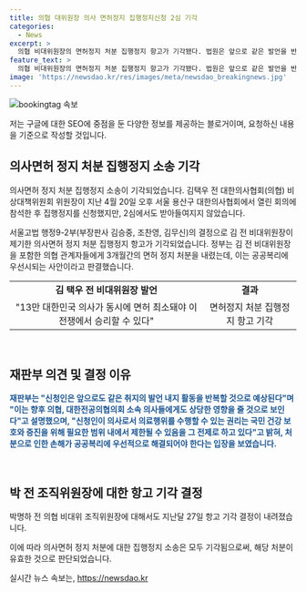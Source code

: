```yaml
---
title: 의협 대위원장 의사 면허정지 집행정지신청 2심 기각
categories:
  - News
excerpt: >
  의협 비대위원장의 면허정지 처분 집행정지 항고가 기각됐다. 법원은 앞으로 같은 발언을 반복할 것으로 예상하며 공공복리를 우선시킨다고 밝혔다. 의협은 면허정지 처분을 받아들일 수 없다며 소송을 제기했지만 기각됐다. 해당 처분으로 인한 손해가 공공복리에 우선하지 않는다는 것이 재판부의 판단이다. (150자)
feature_text: >
  의협 비대위원장의 면허정지 처분 집행정지 항고가 기각됐다. 법원은 앞으로 같은 발언을 반복할 것으로 예상하며 공공복리를 우선시킨다고 밝혔다. 의협은 면허정지 처분을 받아들일 수 없다며 소송을 제기했지만 기각됐다. 해당 처분으로 인한 손해가 공공복리에 우선하지 않는다는 것이 재판부의 판단이다. (150자)
image: 'https://newsdao.kr/res/images/meta/newsdao_breakingnews.jpg'
---
```


<p><img src="https://newsdao.kr/res/images/meta/newsdao_breakingnews.jpg" alt="bookingtag 속보" /></p>

<p>저는 구글에 대한 SEO에 중점을 둔 다양한 정보를 제공하는 블로거이며, 요청하신 내용을 기준으로 작성할 것입니다.</p>

<h2 data-ke-size="size26">의사면허 정지 처분 집행정지 소송 기각</h2>

<p>의사면허 정지 처분 집행정지 소송이 기각되었습니다. 김택우 전 대한의사협회(의협) 비상대책위원회 위원장이 지난 4월 20일 오후 서울 용산구 대한의사협회에서 열린 회의에 참석한 후 집행정지를 신청했지만, 2심에서도 받아들여지지 않았습니다.</p>

<p data-ke-size="size16">서울고법 행정9-2부(부장판사 김승중, 조찬영, 김무신)의 결정으로 김 전 비대위원장이 제기한 의사면허 정지 처분 집행정지 항고가 기각되었습니다. 정부는 김 전 비대위원장을 포함한 의협 관계자들에게 3개월간의 면허 정지 처분을 내렸는데, 이는 공공복리에 우선시되는 사안이라고 판결했습니다.</p>

<table>
  <tr>
    <td style="text-align: center; height: 17px;"><b>김 택우 전 비대위원장 발언</b></td>
    <td style="text-align: center; height: 17px;"><b>결과</b></td>
  </tr>
  <tr>
    <td style="text-align: center; height: 17px;">"13만 대한민국 의사가 동시에 면허 최소돼야 이 전쟁에서 승리할 수 있다"</td>
    <td style="text-align: center; height: 17px;">면허정지 처분 집행정지 항고 기각</td>
  </tr>
</table>

<p data-ke-size="size16">&nbsp;</p>

<h2 data-ke-size="size26">재판부 의견 및 결정 이유</h2>

<p><b><span style="color: #1a5490;">재판부는 "신청인은 앞으로도 같은 취지의 발언 내지 활동을 반복할 것으로 예상된다"며 "이는 향후 의협, 대한전공의협의회 소속 의사들에게도 상당한 영향을 줄 것으로 보인다"고 설명했으며, "신청인이 의사로서 의료행위를 수행할 수 있는 권리는 국민 건강 보호와 증진을 위해 필요한 범위 내에서 제한될 수 있음을 그 전제로 하고 있다"고 밝혀, 처분으로 인한 손해가 공공복리에 우선적으로 해결되어야 한다는 입장을 보였습니다.</span></b></p>

<p data-ke-size="size16">&nbsp;</p>

<h2 data-ke-size="size26">박 전 조직위원장에 대한 항고 기각 결정</h2>

<p>박명하 전 의협 비대위 조직위원장에 대해서도 지난달 27일 항고 기각 결정이 내려졌습니다.</p>

<p data-ke-size="size16">이에 따라 의사면허 정지 처분에 대한 집행정지 소송은 모두 기각됨으로써, 해당 처분이 유효한 것으로 판단되었습니다.</p>
실시간 뉴스 속보는, <a href="https://newsdao.kr" rel="dofollow">https://newsdao.kr</a>


